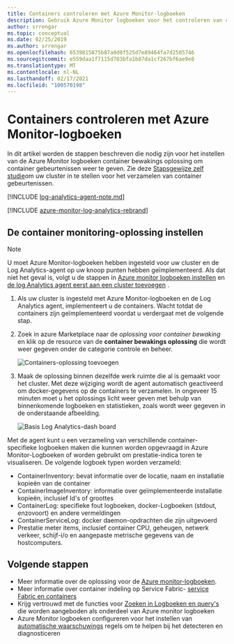 ```yaml
---
title: Containers controleren met Azure Monitor-logboeken
description: Gebruik Azure Monitor logboeken voor het controleren van containers die worden uitgevoerd op Azure Service Fabric-clusters.
author: srrengar
ms.topic: conceptual
ms.date: 02/25/2019
ms.author: srrengar
ms.openlocfilehash: 6539815875b87a0d0f525d7e89464fa7d2505746
ms.sourcegitcommit: e559daa1f7115d703bfa1b87da1cf267bf6ae9e8
ms.translationtype: MT
ms.contentlocale: nl-NL
ms.lasthandoff: 02/17/2021
ms.locfileid: "100570198"
---
```

# <a name="monitor-containers-with-azure-monitor-logs"></a>Containers controleren met Azure Monitor-logboeken
 
In dit artikel worden de stappen beschreven die nodig zijn voor het instellen van de Azure Monitor logboeken container bewakings oplossing om container gebeurtenissen weer te geven. Zie deze [Stapsgewijze zelf studie](service-fabric-tutorial-monitoring-wincontainers.md)om uw cluster in te stellen voor het verzamelen van container gebeurtenissen. 

[!INCLUDE [log-analytics-agent-note.md](../../includes/log-analytics-agent-note.md)]

[!INCLUDE [azure-monitor-log-analytics-rebrand](../../includes/azure-monitor-log-analytics-rebrand.md)]

## <a name="set-up-the-container-monitoring-solution"></a>De container monitoring-oplossing instellen

> [!NOTE]
> U moet Azure Monitor-logboeken hebben ingesteld voor uw cluster en de Log Analytics-agent op uw knoop punten hebben geïmplementeerd. Als dat niet het geval is, volgt u de stappen in [Azure monitor logboeken instellen](service-fabric-diagnostics-oms-setup.md) en [de log Analytics agent eerst aan een cluster toevoegen](service-fabric-diagnostics-oms-agent.md) .

1. Als uw cluster is ingesteld met Azure Monitor-logboeken en de Log Analytics agent, implementeert u de containers. Wacht totdat de containers zijn geïmplementeerd voordat u verdergaat met de volgende stap.

2. Zoek in azure Marketplace naar de *oplossing voor container bewaking* en klik op de resource van de **container bewakings oplossing** die wordt weer gegeven onder de categorie controle en beheer.

    ![Containers-oplossing toevoegen](./media/service-fabric-diagnostics-event-analysis-oms/containers-solution.png)

3. Maak de oplossing binnen dezelfde werk ruimte die al is gemaakt voor het cluster. Met deze wijziging wordt de agent automatisch geactiveerd om docker-gegevens op de containers te verzamelen. In ongeveer 15 minuten moet u het oplossings licht weer geven met behulp van binnenkomende logboeken en statistieken, zoals wordt weer gegeven in de onderstaande afbeelding.

    ![Basis Log Analytics-dash board](./media/service-fabric-diagnostics-event-analysis-oms/oms-containers-dashboard.png)

Met de agent kunt u een verzameling van verschillende container-specifieke logboeken maken die kunnen worden opgevraagd in Azure Monitor-Logboeken of worden gebruikt om prestatie-indica toren te visualiseren. De volgende logboek typen worden verzameld:

* ContainerInventory: bevat informatie over de locatie, naam en installatie kopieën van de container
* ContainerImageInventory: informatie over geïmplementeerde installatie kopieën, inclusief Id's of groottes
* ContainerLog: specifieke fout logboeken, docker-Logboeken (stdout, enzovoort) en andere vermeldingen
* ContainerServiceLog: docker daemon-opdrachten die zijn uitgevoerd
* Prestatie meter items, inclusief container CPU, geheugen, netwerk verkeer, schijf-i/o en aangepaste metrische gegevens van de hostcomputers.



## <a name="next-steps"></a>Volgende stappen
* Meer informatie over de oplossing voor de [Azure monitor-logboeken](../azure-monitor/containers/containers.md).
* Meer informatie over container indeling op Service Fabric- [service Fabric en containers](service-fabric-containers-overview.md)
* Krijg vertrouwd met de functies voor [Zoeken in Logboeken en query's](../azure-monitor/logs/log-query-overview.md) die worden aangeboden als onderdeel van Azure monitor logboeken
* Azure Monitor logboeken configureren voor het instellen van [automatische waarschuwings](../azure-monitor/alerts/alerts-overview.md) regels om te helpen bij het detecteren en diagnosticeren
